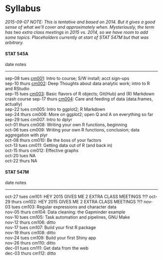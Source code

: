 # Syllabus



*2015-09-07 NOTE: This is tentative and based on 2014. But it gives a good sense of what we'll cover and approximately when. Mysteriously, the term has two extra class meetings in 2015 vs. 2014, so we have room to add some topics. Placeholders currently at start of STAT 547M but that was arbitrary.*



<!-- unholy hack to make following two tables less wide and the same wide -->
<style type="text/css">
table {
   max-width: 50%;
}
</style>

#### STAT 545A


date           notes                                                                                                                    
-------------  -------------------------------------------------------------------------------------------------------------------------
sep-08 tues    <a href="cm001_course-intro-sw-install-account-signup.html">cm001</a>: Intro to course; S/W install; acct sign-ups       
sep-10 thurs   <a href="cm002_r-rstudio-intro.html">cm002</a>: Deep Thoughts about data analytic work; intro to R and RStudio           
sep-15 tues    <a href="cm003_r-objects-git-toe-dip.html">cm003</a>: Basic flavors of R objects; Git(Hub) and (R) Markdown crash course 
sep-17 thurs   <a href="cm004_care-feeding-data.html">cm004</a>: Care and feeding of data (data.frames, actually)                       
sep-22 tues    cm005: Intro to ggplot2; R Markdown                                                                                      
sep-24 thurs   cm006: More on ggplot2; open Q and A on everything so far                                                                
sep-29 tues    cm007: Intro to dplyr                                                                                                    
oct-01 thurs   cm008: Writing your own R functions, beginning                                                                           
oct-06 tues    cm009: Writing your own R functions, conclusion; data aggregation with plyr                                              
oct-08 thurs   cm010: Be the boss of your factors                                                                                       
oct-13 tues    cm011: Getting data out of R (and back in)                                                                               
oct-15 thurs   cm012: Effective graphs                                                                                                  
oct-20 tues    NA                                                                                                                       
oct-22 thurs   NA                                                                                                                       

#### STAT 547M


date           notes                                               
-------------  ----------------------------------------------------
oct-27 tues    cm101: HEY 2015 GIVES ME 2 EXTRA CLASS MEETINGS ?!? 
oct-29 thurs   cm102: HEY 2015 GIVES ME 2 EXTRA CLASS MEETINGS ?!? 
nov-03 tues    cm103: Regular expressions and character data       
nov-05 thurs   cm104: Data cleaning: the Gapminder example         
nov-10 tues    cm105: Task automation and pipelines, GNU Make      
nov-12 thurs   cm106: ditto                                        
nov-17 tues    cm107: Build your first R package                   
nov-19 thurs   cm108: ditto                                        
nov-24 tues    cm109: Build your first Shiny app                   
nov-26 thurs   cm110: ditto                                        
dec-01 tues    cm111: Get data from the web                        
dec-03 thurs   cm112: ditto                                        
